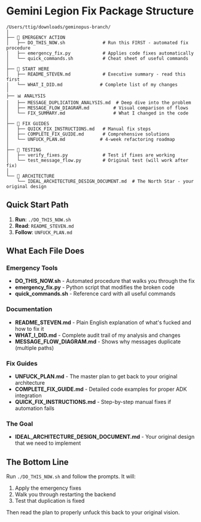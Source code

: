 # Gemini Legion Fix Package Structure

```
/Users/ttig/downloads/geminopus-branch/
│
├── 🚨 EMERGENCY ACTION
│   ├── DO_THIS_NOW.sh              # Run this FIRST - automated fix procedure
│   ├── emergency_fix.py            # Applies code fixes automatically
│   └── quick_commands.sh           # Cheat sheet of useful commands
│
├── 📖 START HERE
│   ├── README_STEVEN.md            # Executive summary - read this first
│   └── WHAT_I_DID.md              # Complete list of my changes
│
├── 📊 ANALYSIS
│   ├── MESSAGE_DUPLICATION_ANALYSIS.md  # Deep dive into the problem
│   ├── MESSAGE_FLOW_DIAGRAM.md         # Visual comparison of flows
│   └── FIX_SUMMARY.md                  # What I changed in the code
│
├── 🔧 FIX GUIDES
│   ├── QUICK_FIX_INSTRUCTIONS.md   # Manual fix steps
│   ├── COMPLETE_FIX_GUIDE.md       # Comprehensive solutions
│   └── UNFUCK_PLAN.md             # 4-week refactoring roadmap
│
├── 🧪 TESTING
│   ├── verify_fixes.py             # Test if fixes are working
│   └── test_message_flow.py        # Original test (will work after fix)
│
└── 📐 ARCHITECTURE
    └── IDEAL_ARCHITECTURE_DESIGN_DOCUMENT.md  # The North Star - your original design
```

## Quick Start Path

1. **Run**: `./DO_THIS_NOW.sh`
2. **Read**: `README_STEVEN.md`
3. **Follow**: `UNFUCK_PLAN.md`

## What Each File Does

### Emergency Tools
- **DO_THIS_NOW.sh** - Automated procedure that walks you through the fix
- **emergency_fix.py** - Python script that modifies the broken code
- **quick_commands.sh** - Reference card with all useful commands

### Documentation
- **README_STEVEN.md** - Plain English explanation of what's fucked and how to fix it
- **WHAT_I_DID.md** - Complete audit trail of my analysis and changes
- **MESSAGE_FLOW_DIAGRAM.md** - Shows why messages duplicate (multiple paths)

### Fix Guides
- **UNFUCK_PLAN.md** - The master plan to get back to your original architecture
- **COMPLETE_FIX_GUIDE.md** - Detailed code examples for proper ADK integration
- **QUICK_FIX_INSTRUCTIONS.md** - Step-by-step manual fixes if automation fails

### The Goal
- **IDEAL_ARCHITECTURE_DESIGN_DOCUMENT.md** - Your original design that we need to implement

## The Bottom Line

Run `./DO_THIS_NOW.sh` and follow the prompts. It will:
1. Apply the emergency fixes
2. Walk you through restarting the backend
3. Test that duplication is fixed

Then read the plan to properly unfuck this back to your original vision.
